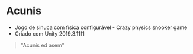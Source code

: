 # Acunis
- Jogo de sinuca com física configurável - Crazy physics snooker game
- Criado com Unity 2019.3.11f1

> "Acunis ed asem"

